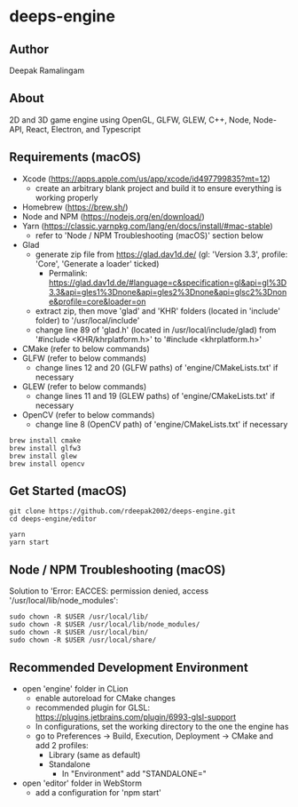 # deeps-engine

## Author
Deepak Ramalingam

## About
2D and 3D game engine using OpenGL, GLFW, GLEW, C++, Node, Node-API, React, Electron, and Typescript

## Requirements (macOS)

- Xcode (https://apps.apple.com/us/app/xcode/id497799835?mt=12)
  - create an arbitrary blank project and build it to ensure everything is working properly
- Homebrew (https://brew.sh/)
- Node and NPM (https://nodejs.org/en/download/)
- Yarn (https://classic.yarnpkg.com/lang/en/docs/install/#mac-stable)
  - refer to 'Node / NPM Troubleshooting (macOS)' section below
- Glad
  - generate zip file from https://glad.dav1d.de/ (gl: 'Version 3.3', profile: 'Core', 'Generate a loader' ticked)
    - Permalink: https://glad.dav1d.de/#language=c&specification=gl&api=gl%3D3.3&api=gles1%3Dnone&api=gles2%3Dnone&api=glsc2%3Dnone&profile=core&loader=on
  - extract zip, then move 'glad' and 'KHR' folders (located in 'include' folder) to '/usr/local/include'
  - change line 89 of 'glad.h' (located in /usr/local/include/glad) from '#include <KHR/khrplatform.h>' to '#include <khrplatform.h>'
- CMake (refer to below commands)
- GLFW (refer to below commands)
  - change lines 12 and 20 (GLFW paths) of 'engine/CMakeLists.txt' if necessary
- GLEW (refer to below commands)
  - change lines 11 and 19 (GLEW paths) of 'engine/CMakeLists.txt' if necessary
- OpenCV (refer to below commands)
  - change line 8 (OpenCV path) of 'engine/CMakeLists.txt' if necessary

```
brew install cmake
brew install glfw3
brew install glew
brew install opencv
```

## Get Started (macOS)

```
git clone https://github.com/rdeepak2002/deeps-engine.git
cd deeps-engine/editor

yarn
yarn start
```

## Node / NPM Troubleshooting (macOS)

Solution to 'Error: EACCES: permission denied, access '/usr/local/lib/node_modules':

```
sudo chown -R $USER /usr/local/lib/
sudo chown -R $USER /usr/local/lib/node_modules/
sudo chown -R $USER /usr/local/bin/
sudo chown -R $USER /usr/local/share/
```

## Recommended Development Environment

- open 'engine' folder in CLion
  - enable autoreload for CMake changes
  - recommended plugin for GLSL: https://plugins.jetbrains.com/plugin/6993-glsl-support
  - In configurations, set the working directory to the one the engine has
  - go to Preferences -> Build, Execution, Deployment -> CMake and add 2 profiles:
    - Library (same as default)
    - Standalone
      - In "Environment" add "STANDALONE="
- open 'editor' folder in WebStorm
  - add a configuration for 'npm start'
